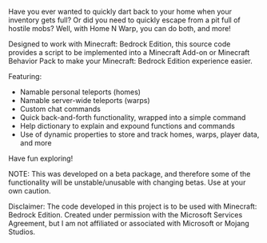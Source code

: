 Have you ever wanted to quickly dart back to your home when your inventory gets full? Or did you need to quickly escape from a pit full of hostile mobs? Well, with Home N Warp, you can do both, and more!

Designed to work with Minecraft: Bedrock Edition, this source code provides a script to be implemented into a Minecraft Add-on or Minecraft Behavior Pack to make your Minecraft: Bedrock Edition experience easier.

Featuring:
- Namable personal teleports (homes)
- Namable server-wide teleports (warps)
- Custom chat commands
- Quick back-and-forth functionality, wrapped into a simple command
- Help dictionary to explain and expound functions and commands
- Use of dynamic properties to store and track homes, warps, player data, and more

Have fun exploring!

NOTE: This was developed on a beta package, and therefore some of the functionality will be unstable/unusable with changing betas. Use at your own caution.

Disclaimer: The code developed in this project is to be used with Minecraft: Bedrock Edition. Created under permission with the Microsoft Services Agreement, but I am not affiliated or associated with Microsoft or Mojang Studios.

